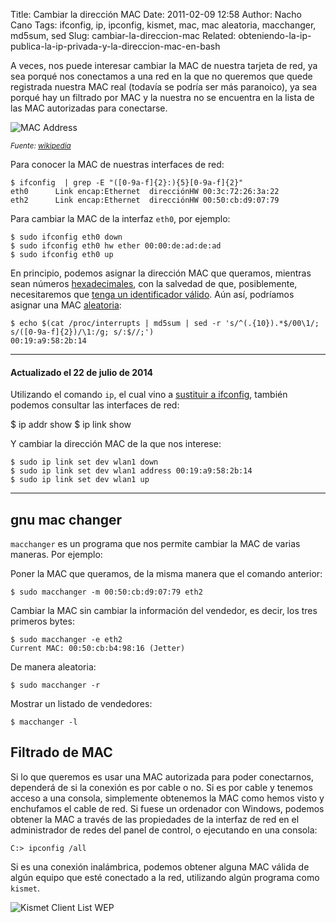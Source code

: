 Title: Cambiar la dirección MAC
Date: 2011-02-09 12:58
Author: Nacho Cano
Tags: ifconfig, ip, ipconfig, kismet, mac, mac aleatoria, macchanger, md5sum, sed
Slug: cambiar-la-direccion-mac
Related: obteniendo-la-ip-publica-la-ip-privada-y-la-direccion-mac-en-bash

A veces, nos puede interesar cambiar la MAC de nuestra tarjeta de red,
ya sea porqué nos conectamos a una red en la que no queremos que quede
registrada nuestra MAC real (todavía se podría ser más paranoico), ya
sea porqué hay un filtrado por MAC y la nuestra no se encuentra en la
lista de las MAC autorizadas para conectarse.

![MAC Address]({static}/images/mac_address-300x252.png)

<small>_Fuente: [wikipedia][]_</small>

Para conocer la MAC de nuestras interfaces de red:

    $ ifconfig  | grep -E "([0-9a-f]{2}:){5}[0-9a-f]{2}"
    eth0      Link encap:Ethernet  direcciónHW 00:3c:72:26:3a:22
    eth2      Link encap:Ethernet  direcciónHW 00:50:cb:d9:07:79

Para cambiar la MAC de la interfaz `eth0`, por ejemplo:

    $ sudo ifconfig eth0 down
    $ sudo ifconfig eth0 hw ether 00:00:de:ad:de:ad
    $ sudo ifconfig eth0 up

En principio, podemos asignar la dirección MAC que queramos, mientras
sean números [hexadecimales][], con la salvedad de que, posiblemente,
necesitaremos que [tenga un identificador válido][]. Aún así, podríamos
asignar una MAC [aleatoria][]:

    $ echo $(cat /proc/interrupts | md5sum | sed -r 's/^(.{10}).*$/00\1/; s/([0-9a-f]{2})/\1:/g; s/:$//;')
    00:19:a9:58:2b:14

* * * * *

#### Actualizado el 22 de julio de 2014

Utilizando el comando `ip`, el cual vino a [sustituir a ifconfig][],
también podemos consultar las interfaces de red:

</p>
    $ ip addr show
    $ ip link show

Y cambiar la dirección MAC de la que nos interese:

    $ sudo ip link set dev wlan1 down
    $ sudo ip link set dev wlan1 address 00:19:a9:58:2b:14
    $ sudo ip link set dev wlan1 up

* * * * *

gnu mac changer
---------------

`macchanger` es un programa que nos permite cambiar la MAC de varias
maneras. Por ejemplo:

Poner la MAC que queramos, de la misma manera que el comando anterior:

    $ sudo macchanger -m 00:50:cb:d9:07:79 eth2

Cambiar la MAC sin cambiar la información del vendedor, es decir, los
tres primeros bytes:

    $ sudo macchanger -e eth2
    Current MAC: 00:50:cb:b4:98:16 (Jetter)

De manera aleatoria:

    $ sudo macchanger -r

Mostrar un listado de vendedores:

    $ macchanger -l

Filtrado de MAC
---------------

Si lo que queremos es usar una MAC autorizada para poder conectarnos,
dependerá de si la conexión es por cable o no. Si es por cable y tenemos
acceso a una consola, simplemente obtenemos la MAC como hemos visto y
enchufamos el cable de red. Si fuese un ordenador con Windows, podemos
obtener la MAC a través de las propiedades de la interfaz de red en el
administrador de redes del panel de control, o ejecutando en una
consola:

    C:> ipconfig /all

Si es una conexión inalámbrica, podemos obtener alguna MAC válida de
algún equipo que esté conectado a la red, utilizando algún programa como
`kismet`.

![Kismet Client List WEP]({static}/images/kismet_client_list_wep-300x231.png)

  [wikipedia]: http://en.wikipedia.org/wiki/MAC_address
    "wikipedia"
  [hexadecimales]: http://en.wikipedia.org/wiki/Hexspeak
    "hexadecimales"
  [tenga un identificador válido]: {filename}/admin/obteniendo-la-ip-publica-la-ip-privada-y-la-direccion-mac-en-bash.md
    "obteniendo la IP pública, la IP privada y la dirección MAC en Bash"
  [aleatoria]: {filename}/dev/random-bash.md
    "aleatoriedad en bash"
  [sustituir a ifconfig]: http://www.tty1.net/blog/2010/ifconfig-ip-comparison_en.html
    "sustituir a ifconfig"

